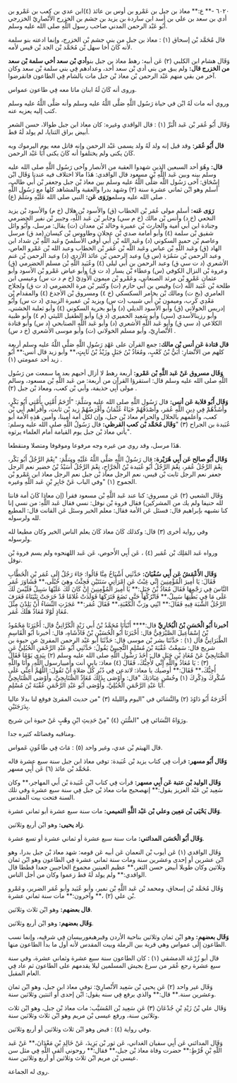 ٦٠٢٠ -** ع:** معاذ بن جبل بن عَمْرو بن أوس بن عائذ (٤)ابن عدي بن كعب بن عَمْرو بن أدي بن سعد بن علي بن أسد ابن ساردة بن يزيد بن جشم بن الخزرج الأَنْصارِيّ الخزرجي أَبُو عَبْد الرحمن المدني صاحب رسول اللَّهِ صلى الله عليه وسلم.

قال مُحَمَّد بْن إسحاق (١) : معاذ بن جبل من بني جشم بْن الخزرج، وإنما ادعته بنو سلمة لأنه كَانَ أخا سهل بْن مُحَمَّد بْن الجد بْن قيس لأمه.

وَقَال هشام ابن الكلبي (٢) عَن أبيه: رهط معاذ بن جبل بنو**أدي بْن سعد أخي سلمة بْن سعد من الخزرج قال:** ولم يبق من بني أدي بْن سعد أحد، وعدادهم فِي بني سلمة بْن سعد وكان آخر من بقي منهم عَبْد الرحمن بْن معاذ بْن جبل مات بالشام فِي الطاعون فانقرضوا.

وروى أنه كَانَ لَهُ ابنان ماتا معه فِي طاعون عمواس.

وروي أنه مات لَهُ ابْن في حياة رَسُول اللَّهِ صَلَّى اللَّهُ عليه وسلم وأنه صَلَّى اللَّهُ عليه وسلم كتب إليه يعزيه عنه.

وَقَال أَبُو عُمَر بْن عَبد الْبَرِّ (١) : قال الواقدي وغيره: كان معاذ ابن جبل طوالا، حسن الشعر أبيض براق الثنايا، لم يولد لَهُ قط.

**قال أَبُو عُمَر:** وقد قيل إنه ولد لَهُ ولد يسمى عَبْد الرحمن وإنه قاتل معه يوم اليرموك وبه كَانَ يكنى ولم يختلفوا أنه كَانَ يكنى أَبَا عَبْد الرحمن.

**قال:** وهُوَ أحد السبعين الذين شهدوا العقبة من الأنصار وآخى رَسُول اللَّهِ صلى الله عليه وسلم بينه وبين عَبد اللَّهِ بْن مسعود قال الواقدي: هَذَا مالا اختلاف فيه عندنا وَقَال ابْن إِسْحَاق: آخى رَسُول اللَّه صَلَّى اللَّهُ عليه وسلم بين معاذ بْن جبل وجعفر بْن أَبي طالب، أسلم وهو ابْن ثماني عشرة سنة (٢) وشهد بدرا والعقبة والمشاهد كلها مع رَسُول اللَّهِ صلى الله عليه وسلم**ورَوَى عَن:** النبي صلى الله عَلَيْهِ وسَلَّمَ (ع) .

**رَوَى عَنه:** أسلم مولى عُمَر بْن الخطاب (ق) والأسود بْن هلال (خ م) والأسود بْن يزيد النخعي (خ د) وأنس بْن مالك (خ م سي) وجابر بْن عَبد اللَّهِ، وجبير بْن نفير الحضرمي وجنادة ابن أَبي أمية والحارث بْن عميرة وخالد بْن معدان (ت) يقال: مرسل، وأَبُو وائل شقيق بْن سلمة (٤) وأبو أمامة صدي بْن عجلان وطاووس بْن كيسان (مد ق) مرسل وعاصم بْن حميد السكوني (د) وعَبد الله بْن أَبي أوفى الأَسلميّ وعَبد اللَّهِ بْن شداد ابن الهاد (ق) وعَبد اللَّهِ بْن عباس وعَبد اللَّه بْن عُمَر بْن الخطاب وعبد الله بْن عَمْرو العاص، وعبد الرحمن بْن سَمُرَة (س ق) وعبد الرحمن بْن عائذ الأزدي (د) وعبد الرحمن بْن غنم الأشعري (د ت سي ق) وعبد الرحمن بن أَبي ليلى (٤) وعُبَيد اللَّهِ بْن مسلم الحضرمي (ق) وعروة بْن النزال الكوفي (س) وعطاء بْن يسار (د ت ق) وأبو عياض عَمْرو بْن الأسود وأبو عثمان عَمْرو بْن مرثد الصنعاني، وعَمْرو بْن ميمون الأَودِيّ (خ م د ت س) وعيسى ابن طلحة بْن عُبَيد اللَّه (ت) وقيس بن أَبي حازم (ت) وكثير بْن مرة الحضرمي (د ت ق) ولجلاج العامري (بخ ت) ومالك بْن يخامر السكسكي (خ ٤) ومسروق بْن الأجدع (٤) والمقدام بْن مَعْدِي كَرِب، وميمون بْن أَبي شبيب (ت س) ويزيد بْن عميرة الزبيدي (د ت س) وأَبُو إدريس الخولاني (ق) وأبو الأسود الديلي (د) وأبو بحرية السكوني (٤) وأبو ثعلبة الخشني، وأبو رزينالأسدي (سي) وأبو سَعِيد الحميري (د ق) وأبو الطفيل الليثي (م ٤) وأبو ظبية الكلاعي (د سي ق) وأبو عَبد اللَّهِ الأشعري (د) وأبو عَبد اللَّهِ الصنابحي (د س) وأبو قتادة الأَنْصارِيّ، وأبو مسلم الخولاني (ت) وأبو موسى الأشعري (خ د س) .

**قال قتادة عَن أنس بْن مالك:** جمع القرآن على عَهْدِ رَسُولِ اللَّهِ صَلَّى اللَّهُ عليه وسلم أربعة كلهم من الأَنْصَارِ: أُبَيُّ بْنُ كَعْبٍ، ومُعَاذُ بْنُ جَبَلٍ وزَيْدُ بْنُ ثَابِتٍ،** وأبو زيد قال أنس:** أَبُو زيد أحد عمومتي (١) .

**وَقَال مسروق عَنْ عَبد اللَّهِ بْن عَمْرو:** أربعة رهط لا أزال أحبهم بعد ما سمعت من رَسُول اللَّهِ صلى الله عليه وسلم قال: استقرؤا القرآن من أربعة: من عَبد اللَّهِ بْن مسعود، وسالم مولى أَبِي حذيفة، وأبي بْن كعب، ومعاذ بْن جبل (٢) .

**وَقَال أَبُو قلابة عَن أنس:** قال رَسُول اللَّهِ صلى الله عليه وسَلَّمَ: "أَرْحَمُ أُمَّتِي بِأُمَّتِي أَبُو بَكْرٍ، وأَشَدُّهُمْ فِي دِينِ اللَّهِ عُمَر، وأَصْدَقُهُمْ حَيَاءً عُثْمَانُ وأَفْرَضُهُمْ زيد بْن ثابت، وأقرأهم أَبِي بْن كعب، وأعلمهم بالحلال والحرام معاذ بْن جبل، وإن لكل أمة أمينا، وأمين هَذِهِ الأمة أبو عُبَيدة بن الجراح (٣) "**وَقَال مُحَمَّد بْن كعب القرظي:** قال رَسُولُ اللَّهِ صلى الله عليه وسلم: "يأتي معاذ بْن جبل يوم القيامة أمام العلماء يرثوه.

هَذَا مرسل، وقد روي من غيره وجه مرفوعا وموقوفا ومتصلا ومنقطعا.

**وَقَال أَبُو صالح عَن أَبِي هُرَيْرة:** قال رَسُولُ اللَّهِ صَلَّى اللَّهُ عَلَيْهِ وسَلَّمَ: "نِعْمَ الرَّجُلُ أَبُو بَكْر، نِعْمَ الرَّجُلُ عُمَر، نِعْمَ الرَّجُلُ أَبُو عُبَيدة بْنُ الْجَرَّاحِ، نِعْمَ الرَّجُلُ أُسَيْدُ بْنُ خضير نعم الرجل جعفر نعم الرجل ثابت بْن قيس، نعم الرجل معاذ بْن جبل نعم الرجل معاذ ابن عَمْرو بْن الجموح (١) "وفي الباب عَنْ جَابِرِ بْنِ عَبد اللَّهِ وغيره.

وَقَال الشعبي (٢) عَن مسروق: كنا عند عَبد اللَّهِ بْن مسعود فقرأ (إن معاذا كَانَ أمة قانتا لله حنيفا ولم يك من المشركين) فقال فروة بْن نوفل: نسي فقال عَبد اللَّهِ: من نسي إنا كنا نشبهه بإبراهيم قال: فسئل عَن الأمة فقال: معلم الخير وسئل عَن القانت قال: المطيع لله ولرسوله.

وفي رواية أخرى (٣) قال: وكذلك كَانَ معاذ كَانَ يعلم الناس الخير وكان مطيعا لله ولرسوله.

ورواه عَبد المَلِك بْن عُمَير (٤) ، عَن أَبِي الأَحوص، عَن عَبد اللهنحوه ولم يسم فروة بْن نوفل.

**وَقَال الأَعْمَشُ عَن أَبِي سُفْيَانَ:** حَدَّثَنِي أَشْيَاخٌ مِنَّا قَالُوا: جَاءَ رَجُلٌ إِلَى عُمَر بْنِ الْخَطَّابِ فَقَالَ: يَا أَمِيرَ الْمُؤْمِنِينَ إِنِّي غِبْتُ عَنِ امْرَأَتِي سَنَتَيْنِ فَجِئْتُ وهِيَ حُبْلَى،** فَشَاوَرَ عُمَر النَّاسَ فِي رَجْمِهَا فَقَالَ مُعَاذُ بْنُ جَبَلٍ:** يَا أَمِيرَ الْمُؤْمِنِينَ إِنْ كَانَ لَكَ عَلَيْهَا سَبِيلٌ فَلَيْسَ لَكَ عَلَى مَا فِي بَطْنِهَا سَبِيلٌ،** فَاتْرُكْهَا حَتَّى تَضَعَ فَتَرَكَهَا فَوَلَدَتْ غُلامًا قَدْ خَرَجَتْ ثِنْيَتَاهُ فَعَرَفَ الرَّجُلُ الشَّبَهَ فِيهِ فَقَالَ:** ابْنِي ورَبِّ الْكَعْبَةِ،** فَقَالَ عُمَر:** عَجَزَتِ النِّسَاءُ أَنْ يَلِدْنَ مِثْلَ مُعَاذٍ لَوْلا مُعَاذٌ هَلَكَ عُمَر.

**أخبرنا أَبُو الْحَسَنِ بْنُ الْبُخَارِيِّ** قال:**** أَنْبَأَنَا مُحَمَّدُ بْنُ أَبي زَيْدٍ الْكَرَّانِيُّ قال: أَخْبَرَنَا مَحْمُودُ بْنُ إِسْمَاعِيلَ الصَّيْرَفِيُّ قال: أَخْبَرَنَا أَبُو الْحُسَيْنِ بْنُ فَاذْشَاهِ، قال: أخبرنا أَبُو الْقَاسِمِ الطَّبَرَانِيُّ قال (١) : حَدَّثَنَا بشر بْن موسى قال: حَدَّثَنَا أبو عَبْد الرحمن المقرئ عن حيوة بن شريج قال: سَمِعْتُ عُقْبَةَ بْنَ مُسْلِمٍ التُّجِيبِيَّ يَقُولُ: حَدَّثَنِي أَبُو عَبْدِ الرَّحْمَنِ الْحُبُلِيُّ عَنِ الصُّنَابِحِيِّ عَنْ مُعَاذِ بْنِ جَبَلٍ قال: أَخَذَ رَسُول اللَّهِ صلى الله عليه وسلم (٢) بِيَدِي يَوْمًا فَقَالَ (٣) : يَا مُعَاذُ واللَّهِ إِنِّي لأُحِبُّكَ، فَقَالَ (٤) معاذ: بابي أنت وأمييارسول اللَّهِ، وأَنَا واللَّهِ أُحِبُّكَ،** فَقَالَ:** أوصيك يا معاذ: لاتدعن فِي دُبُرِ كُلِّ صَلاةٍ أَنْ تَقُولَ: اللَّهُمَّ أَعِنِّي عَلَى شُكْرِكَ وذِكْرِكَ (١) وحُسْنِ عِبَادَتِكَ "قال: وأَوْصَى بِذَلِكَ مُعَاذٌ الصُّنَابِحِيَّ، وأَوْصَى الصُّنَابِحِيُّ أَبَا عَبْدِ الرَّحْمَنِ الْحُبُلِيَّ، وأَوْصَى أَبُو عَبْدِ الرَّحْمَنِ عُقْبَةَ بْنَ مُسْلِمٍ.

أَخْرَجَهُ أَبُو دَاوُدَ (٢) والنَّسَائي في "اليوم والليلة (٣) "من حديث المقرئ فوقع لنا بدلا عاليا بِدَرَجَتَيْنِ.

ورَوَاهُ النَّسَائي فِي "السُّنَنِ (٤) "مِنْ حَدِيثِ ابْنِ وهْبٍ عَنْ حيوة ابن شريج.

ومناقبه وفضائله كثيره جدا.

قال الهيثم بْن عدي، وغير واحد (٥) : مَاتَ فِي طَاعُونِ عَمواس.

**وَقَال أَبُو مسهر:** قرأت فِي كتاب يزيد بْن عُبَيدة: توفي معاذ ابن جبل سنة سبع عشرة قاله مُحَمَّد بْن عائذ (٦) عَن أَبِي مسهر.

**وَقَال الوليد بْن عتبة عَن أَبِي مسهر:** قرأت فِي كتاب ابْن عُبَيدة بْن أَبي المهاجر،** وكان سَعِيد بْن عَبْد العزيز يقول:** إنهصحيح مات معاذ بْن جبل فِي سنة سبع عشرة وفي تلك السنة فتحت بيت المقدس.

**وَقَال يَحْيَى بْن مَعِين وعلي بْن عَبْد اللَّهِ التميمي:** مات سنة سبع عشرة أبو ثماني عشرة.

**زاد يحيى:** وهو ابْن أربع وثلاثين.

**وَقَال أَبُو الْحَسَن المدائني:** مات سنة سبع عشرة أو ثماني عشرة أو تسع عشرة.

وَقَال الواقدي (١) عَن أيوب بْن النعمان عَن أبيه عَن قومه: شهد معاذ بْن جبل بدرا، وهو ابْن عشرين أو إحدى وعشرين سنة ومات سنة ثماني عشرة فِي الطاعون وهو ابْن ثمان وثلاثين وكان طويلا أبيض حسن الثغر،** عظيم العينين مجموع الحاجبين جعدا قططا قال الواقدي:** ولم يولد لَهُ قط زعموا وكان من أجل الناس.

وَقَال مُحَمَّد بْن إسحاق، ومحمد بْن عَبد اللَّهِ بْن نمير، وأبو عُبَيد وأبو عُمَر الضرير، وعَمْرو بْن علي (٢) ،** وآخرون:** مات سنة ثماني عشرة.

**قال بعضهم:** وهو ابْن ثلاث وثلاثين.

**وَقَال بعضهم:** وهو ابْن أربع وثلاثين.

**وَقَال بعضهم:** وهو ابْن ثمان وثلاثين بناحية الأردن وقبرهبغوربيسان فِي شرقيه، وإنما نسب الطاعون إِلَى عمواس وهي قرية بين الرملة وبيت المقدس لأنه أول ما بدأ الطاعون منها.

قال أبو زُرْعَة الدمشقي (١) : كان الطاعون سنة سبع عشرة وثماني عشرة، وفي سنة سبع عشرة رجع عُمَر من سرغ بجيش المسلمين ليلا يقدمهم على الطاعون ثم عاد فِي العام المقبل.

وَقَال غير واحد (٢) عَن يحيى بْن سَعِيد الأَنْصارِيّ: توفي معاذ ابن جبل، وهو ابْن ثمان وعشرين سنة.** قال:** والذي يرفع فِي سنه يقول: ابْن إحدى أو اثنتين وثلاثين سنة.

وَقَال علي بْنُ زَيْدِ بْنِ جُدْعَانَ (٣) عَنِ سَعِيد بْن المُسَيَّب: مات معاذ بْن جبل، وهو ابْن ثلاث وثلاثين سنة، ورفع عيسى بْن مريم وهو ابْن ثلاث وثلاثين سنة.

وفي رواية (٤) : قبض وهو ابْن ثلاث وثلاثين أو أربع وثلاثين.

وَقَال المدائني عَن أَبِي سفيان الغداني، عَن ثور بْن يَزِيدَ، عَنْ خَالِدِ بْنِ مَعْدَانَ،** عَنْ عَبد اللَّهِ بْنِ قُرْطٍ:** حضرت وفاة معاذ بْن جبل،** فقال:** روحوني ألقى اللَّهِ فِي مثل سن عيسى بْن مريم ابْن ثلاث وثلاثين أو أربع وثلاثين سنة.

روى له الجماعة.